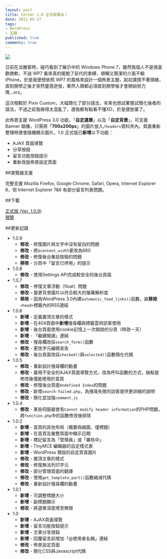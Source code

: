 ```yaml
---
layout: post
title: Corner 1.0 正式版推出！
date: 2011-05-27
tags:
- WordPress
- 主題
published: true
comments: true
---
```

![](http://i.minus.com/igeV3vBq0HbXR.jpg)

日前在法雅客時，碰巧看到了展示中的 Windows Phone 7，雖然我個人不是很喜歡微軟，不過 WP7 看來真的擺脫了前代的束縛，順暢又簡潔的介面不輸 iPhone。於是我便想依照 WP7 的風格來設計一個佈景主題，起初還摸不著頭緒，直到開學之後才突然靈感迸發，果然人類都必須直到開學後才會開始努力嗎...orz。

這次相較於 Pixiv Custom，大幅簡化了部分語法，本來也想試著嘗試簡化後者的語法，不過之前我做得太混亂了，連我都有點看不懂XD，於是便放棄了。

此佈景支援 WordPress 3.0 功能，「**自定選單**」以及「**自定背景**」，可支援 Banner 聯播，只需將「**700x200px**」的圖片放入`/headers`資料夾內，頁面重新整理時便會隨機顯示圖片。1.0 正式版已**新增**以下功能：

- AJAX 頁面導覽
- 分享按鈕
- 留言功能按鈕提示
- 重新改版佈景設定頁面

<!-- more -->

##瀏覽器支援

完整支援 Mozilla Firefox,  Google Chrome, Safari, Opera, Internet Explorer 8，但 Internet Explorer 7&amp;6 有部分留言列表問題。

##下載

[正式版 (Ver. 1.0.9)](http://wordpress.org/extend/themes/download/corner.1.0.9.zip)   
[預覽](http://wp-themes.com/corner)

##更新記錄

- 1.0.9
	- **修改** - 修復圖片與文字中沒有留白的問題
	- **修改** - 將`$content_width`更改為660
	- **修改** - 修復後台重設按鈕的問題
	- **移除** - 分頁中「留言已停用」的提示
- 1.0.8
	- **修改** – 使用Settings API完成較安全的後台頁面
- 1.0.7
	- **修改** – 修復文章浮動（float）問題
	- **修改** – 變更背景圖片以符合較大的螢幕解析度
	- **移除** – 因為WordPress 3.0內建`automatic_feed_links()`函數，故**移除**`<head>`標籤內的RSS連結</head>
- 1.0.6
	- **新增** - 定義置頂文章的樣式
	- **新增** - 在404頁面中**新增**搜尋欄與標籤雲供訪客使用
	- **新增** - 後台頁面使用cookie記憶上一次開啟的分頁（時效一天）
	- **新增** - 「繼續閱讀」連結
	- **修改** - 搜尋欄改採`search_form()`函數
	- **修改** - 更改字元編碼宣告
	- **修改** - 後台頁面改採`checked()`與`selected()`函數簡化代碼
- 1.0.5
	- **修改** - 重新設計搜尋欄的動畫
	- **修改** - 棄用不安全的AJAX頁面導覽方式，改為呼叫函數的方式，缺點是修改後僅能使用於首頁
	- **修改** - 修復後台頁面`Undefined Index`的問題
	- **修改** - 新增`search-failed.php`，為搜尋失敗的訪客提供更詳細的說明
	- **修改** - 簡化並加強`comment.js`
- 1.0.4
	- **修改** - 某些伺服器會有`Cannot modify header information`的PHP問題，將`function.php`中的函數修改後排除
- 1.0.2
	- **新增** - 首頁的其他布局（概要與縮圖、僅標題）
	- **新增** - 在首頁及彙整頁面中顯示日期
	- **新增** - 標記留言為「管理員」或「審核中」
	- **新增** - TinyMCE 編輯器的自定樣式表
	- **新增** - WordPress 預設的自定頁首圖片
	- **修改** - 置頂文章的樣式
	- **修改** - 修復無法列印字元
	- **修改** - 部分管理頁面的翻譯
	- **修改** - 使用`get_template_part()`函數縮減代碼
	- **修改** - 重新設計搜尋欄的動畫
- 1.0.1
	- **新增** - 可調整標題大小
	- **新增** - 副標題顯示
	- **修改** - 將選單深度增至無限
- 1.0
	- **新增** - AJAX頁面導覽
	- **新增** - 留言功能按鈕提示
	- **新增** - 文章分享按鈕
	- **新增** - 回覆留言前增加「@使用者名稱」連結
	- **修改** - 佈景設定頁面
	- **修改** - 簡化CSS與Javascript代碼